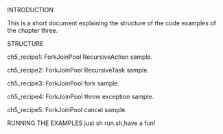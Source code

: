 INTRODUCTION

This is a short document explaining the structure of the code examples of the 
chapter three.

STRUCTURE

ch5_recipe1: ForkJoinPool RecursiveAction sample.
  
ch5_recipe2: ForkJoinPool RecursiveTask sample.

ch5_recipe3: ForkJoinPool fork sample.

ch5_recipe4: ForkJoinPool throw exception sample.

ch5_recipe5: ForkJoinPool cancel sample.

 

RUNNING THE EXAMPLES
just sh run.sh,have a fun!